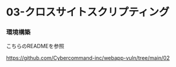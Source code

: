 # 03-クロスサイトスクリプティング

### 環境構築
こちらのREADMEを参照

https://github.com/Cybercommand-inc/webapp-vuln/tree/main/02
